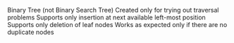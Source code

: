Binary Tree (not Binary Search Tree)
Created only for trying out traversal problems
Supports only insertion at next available left-most position
Supports only deletion of leaf nodes
Works as expected only if there are no duplicate nodes
